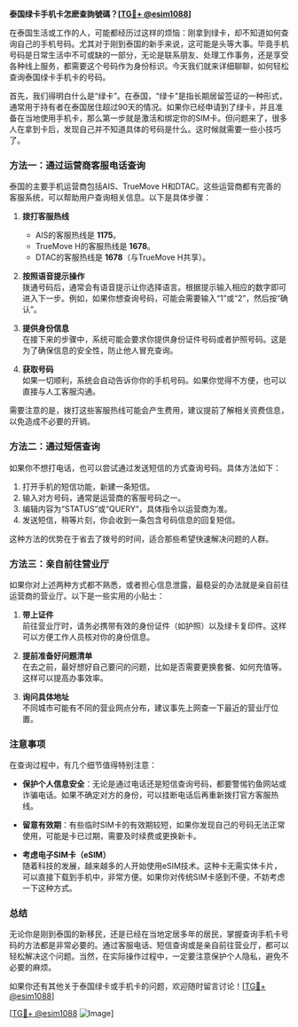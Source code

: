**泰国绿卡手机卡怎麽查詢號碼？[[TG💪+ @esim1088](https://t.me/s/esim1088)]**

在泰国生活或工作的人，可能都经历过这样的烦恼：刚拿到绿卡，却不知道如何查询自己的手机号码。尤其对于刚到泰国的新手来说，这可能是头等大事。毕竟手机号码是日常生活中不可或缺的一部分，无论是联系朋友、处理工作事务，还是享受各种线上服务，都需要这个号码作为身份标识。今天我们就来详细聊聊，如何轻松查询泰国绿卡手机卡的号码。

首先，我们得明白什么是“绿卡”。在泰国，“绿卡”是指长期居留签证的一种形式，通常用于持有者在泰国居住超过90天的情况。如果你已经申请到了绿卡，并且准备在当地使用手机卡，那么第一步就是激活和绑定你的SIM卡。但问题来了，很多人在拿到卡后，发现自己并不知道具体的号码是什么。这时候就需要一些小技巧了。

### 方法一：通过运营商客服电话查询

泰国的主要手机运营商包括AIS、TrueMove H和DTAC。这些运营商都有完善的客服系统，可以帮助用户查询相关信息。以下是具体步骤：

1. **拨打客服热线**  
   - AIS的客服热线是 **1175**。
   - TrueMove H的客服热线是 **1678**。
   - DTAC的客服热线是 **1678**（与TrueMove H共享）。

2. **按照语音提示操作**  
   拨通号码后，通常会有语音提示让你选择语言。根据提示输入相应的数字即可进入下一步。例如，如果你想查询号码，可能会需要输入“1”或“2”，然后按“确认”。

3. **提供身份信息**  
   在接下来的步骤中，系统可能会要求你提供身份证件号码或者护照号码。这是为了确保信息的安全性，防止他人冒充查询。

4. **获取号码**  
   如果一切顺利，系统会自动告诉你你的手机号码。如果你觉得不方便，也可以直接与人工客服沟通。

需要注意的是，拨打这些客服热线可能会产生费用，建议提前了解相关资费信息，以免造成不必要的开销。

### 方法二：通过短信查询

如果你不想打电话，也可以尝试通过发送短信的方式查询号码。具体方法如下：

1. 打开手机的短信功能，新建一条短信。
2. 输入对方号码，通常是运营商的客服号码之一。
3. 编辑内容为“STATUS”或“QUERY”，具体指令以运营商为准。
4. 发送短信，稍等片刻，你会收到一条包含号码信息的回复短信。

这种方法的优势在于省去了拨号的时间，适合那些希望快速解决问题的人群。

### 方法三：亲自前往营业厅

如果你对上述两种方式都不熟悉，或者担心信息泄露，最稳妥的办法就是亲自前往运营商的营业厅。以下是一些实用的小贴士：

1. **带上证件**  
   前往营业厅时，请务必携带有效的身份证件（如护照）以及绿卡复印件。这样可以方便工作人员核对你的身份信息。

2. **提前准备好问题清单**  
   在去之前，最好想好自己要问的问题，比如是否需要更换套餐、如何充值等。这样可以提高办事效率。

3. **询问具体地址**  
   不同城市可能有不同的营业网点分布，建议事先上网查一下最近的营业厅位置。

### 注意事项

在查询过程中，有几个细节值得特别注意：

- **保护个人信息安全**：无论是通过电话还是短信查询号码，都要警惕钓鱼网站或诈骗电话。如果不确定对方的身份，可以挂断电话后再重新拨打官方客服热线。
  
- **留意有效期**：有些临时SIM卡的有效期较短，如果你发现自己的号码无法正常使用，可能是卡已过期，需要及时续费或更换新卡。

- **考虑电子SIM卡（eSIM）**  
   随着科技的发展，越来越多的人开始使用eSIM技术。这种卡无需实体卡片，可以直接下载到手机中，非常方便。如果你对传统SIM卡感到不便，不妨考虑一下这种方式。

### 总结

无论你是刚到泰国的新移民，还是已经在当地定居多年的居民，掌握查询手机卡号码的方法都是非常必要的。通过客服电话、短信查询或是亲自前往营业厅，都可以轻松解决这个问题。当然，在实际操作过程中，一定要注意保护个人隐私，避免不必要的麻烦。

如果你还有其他关于泰国绿卡或手机卡的问题，欢迎随时留言讨论！[[TG💪+ @esim1088](https://t.me/s/esim1088)]

[[TG💪+ @esim1088](https://t.me/s/esim1088) ![Image](https://i.postimg.cc/4NQfJmqS/Snipaste-2025-05-13-00-14-12.png)]